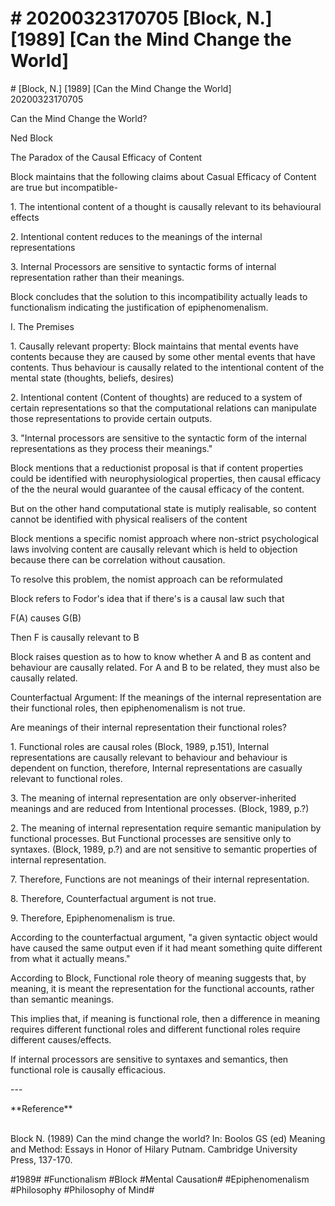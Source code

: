 # \# 20200323170705 \[Block, N.\] \[1989\] \[Can the Mind Change the World\]

\# \[Block, N.\] \[1989\] \[Can the Mind Change the World\]\
20200323170705

Can the Mind Change the World?

Ned Block

The Paradox of the Causal Efficacy of Content

Block maintains that the following claims about Casual Efficacy of Content are true but incompatible-

1\. The intentional content of a thought is causally relevant to its behavioural effects

2\. Intentional content reduces to the meanings of the internal representations

3\. Internal Processors are sensitive to syntactic forms of internal representation rather than their meanings.

Block concludes that the solution to this incompatibility actually leads to functionalism indicating the justification of epiphenomenalism.

I. The Premises

1\. Causally relevant property: Block maintains that mental events have contents because they are caused by some other mental events that have contents. Thus behaviour is causally related to the intentional content of the mental state (thoughts, beliefs, desires)

2\. Intentional content (Content of thoughts) are reduced to a system of certain representations so that the computational relations can manipulate those representations to provide certain outputs.

3\. "Internal processors are sensitive to the syntactic form of the internal representations as they process their meanings."

Block mentions that a reductionist proposal is that if content properties could be identified with neurophysiological properties, then causal efficacy of the the neural would guarantee of the causal efficacy of the content.

But on the other hand computational state is mutiply realisable, so content cannot be identified with physical realisers of the content

Block mentions a specific nomist approach where non-strict psychological laws involving content are causally relevant which is held to objection because there can be correlation without causation.

To resolve this problem, the nomist approach can be reformulated

Block refers to Fodor's idea that if there's is a causal law such that

F(A) causes G(B)

Then F is causally relevant to B

Block raises question as to how to know whether A and B as content and behaviour are causally related. For A and B to be related, they must also be causally related.

Counterfactual Argument: If the meanings of the internal representation are their functional roles, then epiphenomenalism is not true.

Are meanings of their internal representation their functional roles?

1\. Functional roles are causal roles (Block, 1989, p.151), Internal representations are causally relevant to behaviour and behaviour is dependent on function, therefore, Internal representations are casually relevant to functional roles.

3\. The meaning of internal representation are only observer-inherited meanings and are reduced from Intentional processes. (Block, 1989, p.?)

2\. The meaning of internal representation require semantic manipulation by functional processes. But Functional processes are sensitive only to syntaxes. (Block, 1989, p.?) and are not sensitive to semantic properties of internal representation.

7\. Therefore, Functions are not meanings of their internal representation.

8\. Therefore, Counterfactual argument is not true.

9\. Therefore, Epiphenomenalism is true.

According to the counterfactual argument, "a given syntactic object would have caused the same output even if it had meant something quite different from what it actually means."

According to Block, Functional role theory of meaning suggests that, by meaning, it is meant the representation for the functional accounts, rather than semantic meanings.

This implies that, if meaning is functional role, then a difference in meaning requires different functional roles and different functional roles require different causes/effects.

If internal processors are sensitive to syntaxes and semantics, then functional role is causally efficacious.

\-\--

\*\*Reference\*\*

\
Block N. (1989) Can the mind change the world? In: Boolos GS (ed) Meaning and Method: Essays in Honor of Hilary Putnam. Cambridge University Press, 137-170.

\#1989\# \#Functionalism \#Block \#Mental Causation\# \#Epiphenomenalism \#Philosophy \#Philosophy of Mind\#
